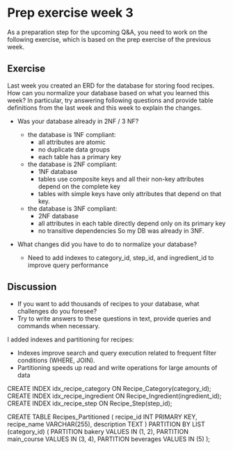 # Prep exercise week 3

As a preparation step for the upcoming Q&A, you need to work on the following exercise, which is based on the prep
exercise of the previous week.

## Exercise

Last week you created an ERD for the database for storing food recipes.
How can you normalize your database based on what you learned this week?
In particular, try answering following questions and provide table definitions from the last week
and this week to explain the changes.

- Was your database already in 2NF / 3 NF?
    - the database is 1NF compliant: 
        - all attributes are atomic
        - no duplicate data groups
        - each table has a primary key
    - the database is 2NF compliant: 
        - 1NF database
        - tables use composite keys and all their non-key attributes depend on the complete key
        - tables with simple keys have only attributes that depend on that key.
    - the database is 3NF compliant:
        - 2NF database
        - all attributes in each table directly depend only on its primary key
        - no transitive dependencies
    So my DB was already in 3NF.

- What changes did you have to do to normalize your database?
    - Need to add indexes to category_id, step_id, and ingredient_id to improve query       performance

## Discussion

- If you want to add thousands of recipes to your database, what challenges do you foresee?
- Try to write answers to these questions in text, provide queries and commands when necessary.

I added indexes and partitioning for recipes:
- Indexes improve search and query execution related to frequent filter conditions (WHERE, JOIN).
- Partitioning speeds up read and write operations for large amounts of data

CREATE INDEX idx_recipe_category ON Recipe_Category(category_id);
CREATE INDEX idx_recipe_ingredient ON Recipe_Ingredient(ingredient_id);
CREATE INDEX idx_recipe_step ON Recipe_Step(step_id);

CREATE TABLE Recipes_Partitioned (
    recipe_id INT PRIMARY KEY,
    recipe_name VARCHAR(255),
    description TEXT
)
PARTITION BY LIST (category_id) (
    PARTITION bakery VALUES IN (1, 2),
    PARTITION main_course VALUES IN (3, 4),
    PARTITION beverages VALUES IN (5) 
);